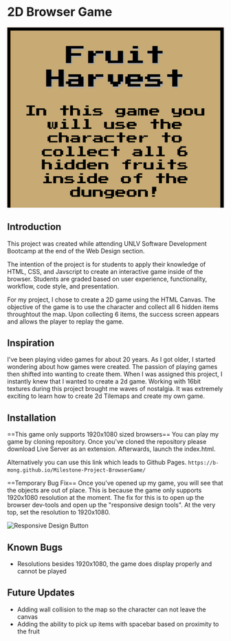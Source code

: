 # 2D Browser Game
![Game Banner](./assets/Game%20Banner.png)
## Introduction
This project was created while attending UNLV Software Development Bootcamp at the end of the Web Design section. 

The intention of the project is for students to apply their knowledge of HTML, CSS, and Javscript to create an interactive game inside of the browser. Students are graded based on user experience, functionality, workflow, code style, and presentation. 

For my project, I chose to create a 2D game using the HTML Canvas. The objective of the game is to use the character and collect all 6 hidden items throughtout the map. Upon collecting 6 items, the success screen appears and allows the player to replay the game. 

## Inspiration
I've been playing video games for about 20 years. As I got older, I started wondering about how games were created. The passion of playing games then shifted into wanting to create them. When I was assigned this project, I instantly knew that I wanted to create a 2d game. Working with 16bit textures during this project brought me waves of nostalgia. It was extremely exciting to learn how to create 2d Tilemaps and create my own game. 

## Installation
==This game only supports 1920x1080 sized browsers==
You can play my game by cloning repository. Once you've cloned the repository please download Live Server as an extension. Afterwards, launch the index.html.

Alternatively you can use this link which leads to Github Pages.
``` https://b-mong.github.io/Milestone-Project-BrowserGame/ ```

==Temporary Bug Fix==
Once you've opened up my game, you will see that the objects are out of place. This is because the game only supports 1920x1080 resolution at the moment. The fix for this is to open up the browser dev-tools and open up the "responsive design tools". At the very top, set the resolution to 1920x1080.

![Responsive Design Button](./assets/DesignPoint.png)

## Known Bugs
- Resolutions besides 1920x1080, the game does display properly and cannot be played

## Future Updates
- Adding wall collision to the map so the character can not leave the canvas
- Adding the ability to pick up items with spacebar based on proximity to the fruit

